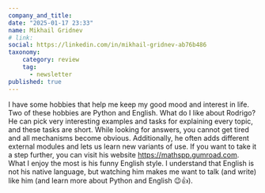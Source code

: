 ```yaml
---
company_and_title: 
date: "2025-01-17 23:33"
name: Mikhail Gridnev
# link:
social: https://linkedin.com/in/mikhail-gridnev-ab76b486
taxonomy:
    category: review
    tag:
      - newsletter
published: true
---
```


I have some hobbies that help me keep my good mood and interest in life. Two of these hobbies are Python and English. What do I like about Rodrigo? He can pick very interesting examples and tasks for explaining every topic, and these tasks are short. While looking for answers, you cannot get tired and all mechanisms become obvious. Additionally, he often adds different external modules and lets us learn new variants of use. If you want to take it a step further, you can visit his website https://mathspp.gumroad.com. What I enjoy the most is his funny English style. I understand that English is not his native language, but watching him makes me want to talk (and write) like him (and learn more about Python and English 😉👍).
